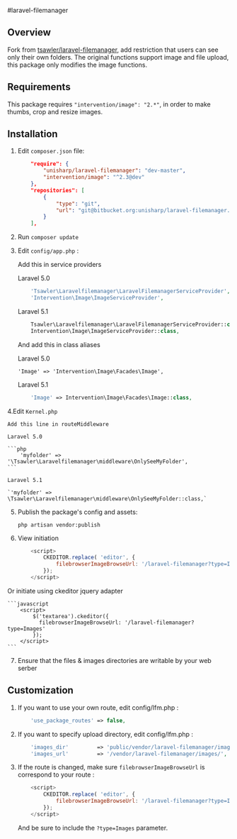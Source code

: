 #laravel-filemanager

## Overview

Fork from [tsawler/laravel-filemanager](http://packalyst.com/packages/package/tsawler/laravel-filemanager), add restriction that users can see only their own folders.
The original functions support image and file upload, this package only modifies the image functions.

## Requirements

This package requires `"intervention/image": "2.*"`, in order to make thumbs, crop and resize images.

## Installation

1. Edit `composer.json` file:

    ```json
        "require": {
            "unisharp/laravel-filemanager": "dev-master",
            "intervention/image": "^2.3@dev"
        },
        "repositories": [
            {
                "type": "git",
                "url": "git@bitbucket.org:unisharp/laravel-filemanager.git"
            }
        ],
    ```

2. Run `composer update`

3. Edit `config/app.php` :

    Add this in service providers

    Laravel 5.0

    ```php
        'Tsawler\Laravelfilemanager\LaravelFilemanagerServiceProvider',
        'Intervention\Image\ImageServiceProvider',
    ```

    Laravel 5.1

    ```php
        Tsawler\Laravelfilemanager\LaravelFilemanagerServiceProvider::class,
        Intervention\Image\ImageServiceProvider::class,
    ```

    And add this in class aliases

    Laravel 5.0

    `'Image' => 'Intervention\Image\Facades\Image',`

    Laravel 5.1

    ```php
        'Image' => Intervention\Image\Facades\Image::class,
    ```

4.Edit `Kernel.php`

    Add this line in routeMiddleware

    Laravel 5.0

    ```php
        'myfolder' => '\Tsawler\Laravelfilemanager\middleware\OnlySeeMyFolder',
    ```

    Laravel 5.1

    `'myfolder' => \Tsawler\Laravelfilemanager\middleware\OnlySeeMyFolder::class,`

5. Publish the package's config and assets:

    `php artisan vendor:publish`

6. View initiation

    ```javascript
        <script>
            CKEDITOR.replace( 'editor', {
                filebrowserImageBrowseUrl: '/laravel-filemanager?type=Images'
            });
        </script>
    ```

Or initiate using ckeditor jquery adapter

    ```javascript
        <script>
            $('textarea').ckeditor({
              filebrowserImageBrowseUrl: '/laravel-filemanager?type=Images'
            });
        </script>
    ```

7. Ensure that the files & images directories are writable by your web serber

## Customization
    
1. If you want to use your own route, edit config/lfm.php :

    ```php
        'use_package_routes' => false,
    ```
    
2. If you want to specify upload directory, edit config/lfm.php :

    ```php
        'images_dir'         => 'public/vendor/laravel-filemanager/images/',
        'images_url'         => '/vendor/laravel-filemanager/images/',
    ```

3. If the route is changed, make sure `filebrowserImageBrowseUrl` is correspond to your route :

    ```javascript
        <script>
            CKEDITOR.replace( 'editor', {
                filebrowserImageBrowseUrl: '/laravel-filemanager?type=Images'
            });
        </script>
    ```
    
    And be sure to include the `?type=Images` parameter.
    
